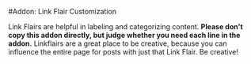 #Addon: Link Flair Customization

Link Flairs are helpful in labeling and categorizing content. **Please don't copy this addon directly, but judge whether you need each line in the addon.** Linkflairs are a great place to be creative, because you can influence the entire page for posts with just that Link Flair. Be creative!
